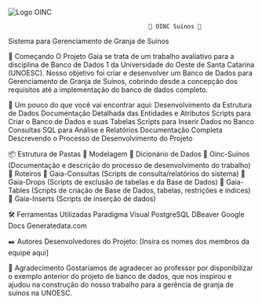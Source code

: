 ![Logo OINC](https://github.com/MiguelSFlach/OINC-SUINOS/assets/165222126/6634f835-4157-4c6f-848e-89cd8590c92f)


                                            💊 OINC Suínos 💉

  Sistema para Gerenciamento de Granja de Suínos

  🚀 Começando
O Projeto Gaia se trata de um trabalho avaliativo para a disciplina de Banco de Dados 1 da Universidade do Oeste de Santa Catarina (UNOESC). Nosso objetivo foi criar e desenvolver um Banco de Dados para Gerenciamento de Granja de Suínos, cobrindo desde a concepção dos requisitos até a implementação do banco de dados completo.

  🔎 Um pouco do que você vai encontrar aqui:
Desenvolvimento da Estrutura de Dados
Documentação Detalhada das Entidades e Atributos
Scripts para Criar o Banco de Dados e suas Tabelas
Scripts para Inserir Dados no Banco
Consultas SQL para Análise e Relatórios
Documentação Completa Descrevendo o Processo de Desenvolvimento do Projeto

  📦 Estrutura de Pastas
📁 Modelagem
📄 Dicionário de Dados
📄 Oinc-Suínos (Documentação e descrição do processo de desenvolvimento do trabalho)
📁 Roteiros
📄 Gaia-Consultas (Scripts de consulta/relatórios do sistema)
📄 Gaia-Drops (Scripts de exclusão de tabelas e da Base de Dados)
📄 Gaia-Tables (Scripts de criação de Base de Dados, tabelas, restrições e índices)
📄 Gaia-Inserts (Scripts de inserção de dados)

  🛠️ Ferramentas Utilizadas
Paradigma Visual
PostgreSQL
DBeaver
Google Docs
Generatedata.com

  ✒️ Autores
Desenvolvedores do Projeto: [Insira os nomes dos membros da equipe aqui]

  🙏 Agradecimento
Gostaríamos de agradecer ao professor por disponibilizar o exemplo anterior do projeto de banco de dados, que nos inspirou e ajudou na construção do nosso trabalho para a gerência de granja de suínos na UNOESC.
